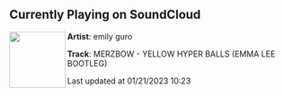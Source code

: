 ## Currently Playing on SoundCloud

[<img align="left" width="100" src="https://i1.sndcdn.com/artworks-000383144862-4c8jyn-t500x500.jpg">](https://soundcloud.com/xxesowraithxx/merzbow-yellow-hyper-balls)

**Artist**: emily guro 

**Track**: MERZBOW - YELLOW HYPER BALLS (EMMA LEE BOOTLEG)

Last updated at 01/21/2023 10:23

